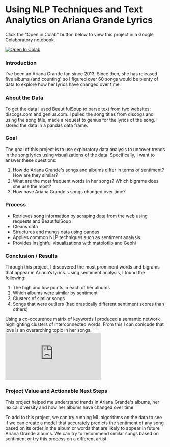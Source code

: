 
# Using NLP Techniques and Text Analytics on Ariana Grande Lyrics 

Click the "Open in Colab" button below to view this project in a Google Colaboratory notebook.

[![Open In Colab](https://colab.research.google.com/assets/colab-badge.svg)](https://colab.research.google.com/drive/1x2GxmWUc-uERbEl4av0jqz4BmrFKgdIT#scrollTo=fjjtMHibSO27)


### Introduction

I've been an Ariana Grande fan since 2013. Since then, she has released five albums (and counting) so I figured over 60 songs would be plenty of data to explore how her lyrics have changed over time.

### About the Data

To get the data I used BeautifulSoup to parse text from two websites: discogs.com and genius.com. I pulled the song titles from discogs and using the song title, made a request to genius for the lyrics of the song. I stored the data in a pandas data frame.

### Goal

The goal of this project is to use exploratory data analysis to uncover trends in the song lyrics using visualizations of the data. Specifically, I want to answer these questions:

1. How do Ariana Grande's songs and albums differ in terms of sentiment? How are they similar?
2. What are the most frequent words in her songs? Which bigrams does she use the most?
3. How have Ariana Grande's songs changed over time?


### Process

* Retrieves song information by scraping data from the web using requests and BeautifulSoup
* Cleans data
* Structures and mungs data using pandas
* Applies common NLP techniques such as sentiment analysis
* Provides insightful visualizations with matplotlib and Gephi

### Conclusion / Results

Through this project, I discovered the most prominent words and bigrams that appear in Ariana’s lyrics. Using sentiment analysis, I found the following:
1. The high and low points in each of her albums 
2. Which albums were similar by sentiment
3. Clusters of similar songs 
4. Songs that were outliers (had drastically different sentiment scores than others)

Using a co-occurence matrix of keywords I produced a semantic network highlighting clusters of interconnected words. From this I can conlcude that love is an overarching topic in her songs.
![Co-occurence matrix](https://github.com/tatianabarbone/text-analytics/blob/master/images/semantic-network.pdf)


### Project Value and Actionable Next Steps

This project helped me understand trends in Ariana Grande's albums, her lexical diversity and how her albums have changed over time.

To add to this project, we can try running ML algorithms on the data to see if we can create a model that accurately predicts the sentiment of any song based on its order in the album or words that are likely to appear in future Ariana Grande albums. We can try to recommend similar songs based on sentiment or try this process on a different artist.
